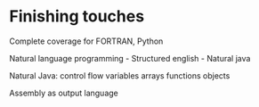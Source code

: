 # Finishing touches

Complete coverage for FORTRAN, Python

Natural language programming
    - Structured english
    - Natural java

Natural Java:
    control flow
    variables
    arrays
    functions
    objects     
    

Assembly as output language


